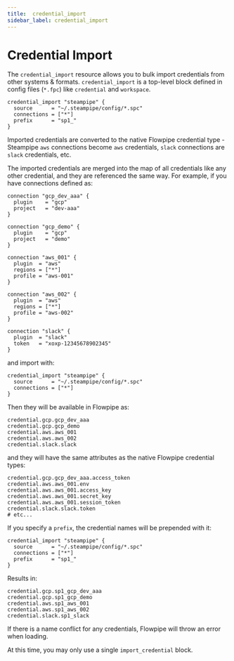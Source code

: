 ```yaml
---
title:  credential_import
sidebar_label: credential_import
---
```



# Credential Import


The `credential_import` resource allows you to bulk import credentials from other systems & formats. `credential_import` is a top-level block defined in config files (`*.fpc`) like `credential` and `workspace`.

```hcl
credential_import "steampipe" {
  source      = "~/.steampipe/config/*.spc"
  connections = ["*"]
  prefix      = "sp1_"
} 
```

Imported credentials are converted to the native Flowpipe credential type - Steampipe `aws` connections become `aws` credentials, `slack` connections are `slack` credentials, etc.  

The imported credentials are merged into the map of all credentials like any other credential, and they are referenced the same way.  For example, if you have connections defined as:

```hcl
connection "gcp_dev_aaa" {
  plugin    = "gcp"     
  project   = "dev-aaa"            
}

connection "gcp_demo" {
  plugin    = "gcp"     
  project   = "demo"            
}

connection "aws_001" {
  plugin  = "aws"
  regions = ["*"]
  profile = "aws-001"
}

connection "aws_002" {
  plugin  = "aws"
  regions = ["*"]
  profile = "aws-002"
}

connection "slack" {
  plugin  = "slack"
  token   = "xoxp-12345678902345"
}
```

and import with:

```hcl
credential_import "steampipe" {
  source      = "~/.steampipe/config/*.spc"
  connections = ["*"]
} 
```

Then they will be available in Flowpipe as:

```hcl
credential.gcp.gcp_dev_aaa
credential.gcp.gcp_demo
credential.aws.aws_001
credential.aws.aws_002
credential.slack.slack
```

and they will have the same attributes as the native Flowpipe credential types:

```hcl
credential.gcp.gcp_dev_aaa.access_token
credential.aws.aws_001.env
credential.aws.aws_001.access_key
credential.aws.aws_001.secret_key
credential.aws.aws_001.session_token
credential.slack.slack.token
# etc...
```

If you specify a `prefix`, the credential names will be prepended with it:
```hcl
credential_import "steampipe" {
  source      = "~/.steampipe/config/*.spc"
  connections = ["*"]
  prefix      = "sp1_" 
} 
```

Results in:

```hcl
credential.gcp.sp1_gcp_dev_aaa
credential.gcp.sp1_gcp_demo
credential.aws.sp1_aws_001
credential.aws.sp1_aws_002
credential.slack.sp1_slack
```

If there is a name conflict for any credentials, Flowpipe will throw an error when loading.

At this time, you may only use a single `import_credential` block.

<!--
 of a given type, though we may revisit this restriction in the future.
-->